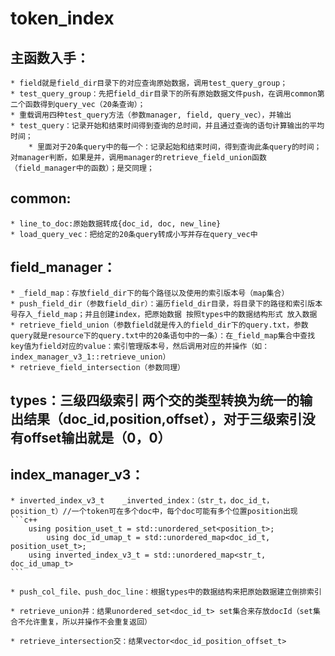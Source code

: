 # token_index

## 主函数入手：

	* field就是field_dir目录下的对应查询原始数据，调用test_query_group；
	* test_query_group：先把field_dir目录下的所有原始数据文件push，在调用common第二个函数得到query_vec（20条查询）；
	* 重载调用四种test_query方法（参数manager, field, query_vec），并输出
	* test_query：记录开始和结束时间得到查询的总时间，并且通过查询的语句计算输出的平均时间；
	    * 里面对于20条query中的每一个：记录起始和结束时间，得到查询此条query的时间；对manager判断，如果是并，调用manager的retrieve_field_union函数（field_manager中的函数）；是交同理；

## common:

	* line_to_doc:原始数据转成{doc_id, doc, new_line}
	* load_query_vec：把给定的20条query转成小写并存在query_vec中


## field_manager：

	* _field_map：存放field_dir下的每个路径以及使用的索引版本号（map集合）
	* push_field_dir（参数field_dir）：遍历field_dir目录，将目录下的路径和索引版本号存入_field_map；并且创建index，把原始数据 按照types中的数据结构形式 放入数据
	* retrieve_field_union（参数field就是传入的field_dir下的query.txt，参数query就是resource下的query.txt中的20条语句中的一条）：在_field_map集合中查找key值为field对应的value：索引管理版本号，然后调用对应的并操作（如：index_manager_v3_1::retrieve_union）
	* retrieve_field_intersection（参数同理）


## types：三级四级索引 两个交的类型转换为统一的输出结果（doc_id,position,offset），对于三级索引没有offset输出就是（0，0）

## index_manager_v3：

	* inverted_index_v3_t    _inverted_index：（str_t，doc_id_t，position_t）//一个token可在多个doc中，每个doc可能有多个位置position出现
    ```c++
		using position_uset_t = std::unordered_set<position_t>;
    		using doc_id_umap_t = std::unordered_map<doc_id_t, position_uset_t>;
   		using inverted_index_v3_t = std::unordered_map<str_t, doc_id_umap_t>
    ```
	
	* push_col_file、push_doc_line：根据types中的数据结构来把原始数据建立倒排索引
	
	* retrieve_union并：结果unordered_set<doc_id_t> set集合来存放docId（set集合不允许重复，所以并操作不会重复返回）
	
	* retrieve_intersection交：结果vector<doc_id_position_offset_t>